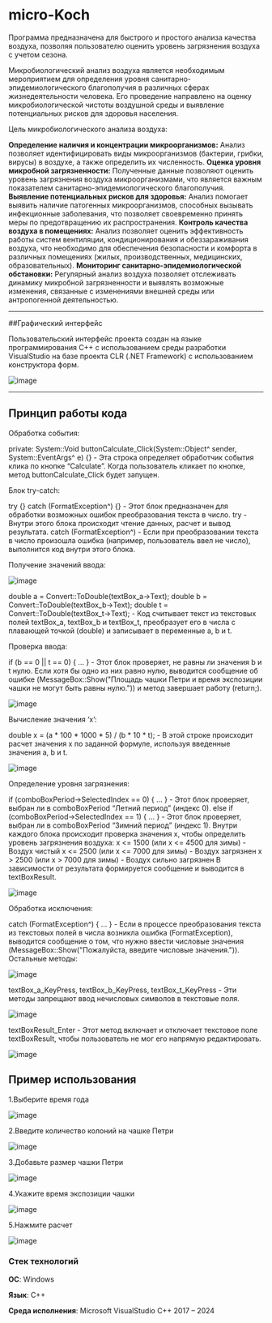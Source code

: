 # micro-Koch
Программа предназначена для быстрого и простого анализа качества воздуха, позволяя пользователю оценить уровень загрязнения воздуха с учетом сезона.

Микробиологический анализ воздуха является необходимым мероприятием для определения уровня санитарно-эпидемиологического благополучия в различных сферах жизнедеятельности человека. Его проведение направлено на оценку микробиологической чистоты воздушной среды и выявление потенциальных рисков для здоровья населения.

Цель микробиологического анализа воздуха:

__Определение наличия и концентрации микроорганизмов:__ Анализ позволяет идентифицировать виды микроорганизмов (бактерии, грибки, вирусы) в воздухе, а также определить их численность.
__Оценка уровня микробной загрязненности:__ Полученные данные позволяют оценить уровень загрязнения воздуха микроорганизмами, что является важным показателем санитарно-эпидемиологического благополучия.
__Выявление потенциальных рисков для здоровья:__ Анализ помогает выявить наличие патогенных микроорганизмов, способных вызывать инфекционные заболевания, что позволяет своевременно принять меры по предотвращению их распространения.
__Контроль качества воздуха в помещениях:__ Анализ позволяет оценить эффективность работы систем вентиляции, кондиционирования и обеззараживания воздуха, что необходимо для обеспечения безопасности и комфорта в различных помещениях (жилых, производственных, медицинских, образовательных).
__Мониторинг санитарно-эпидемиологической обстановки:__ Регулярный анализ воздуха позволяет отслеживать динамику микробной загрязненности и выявлять возможные изменения, связанные с изменениями внешней среды или антропогенной деятельностью.

---

##Графический интерфейс

Пользовательский интерфейс проекта создан на языке программирования С++ с использованием среды разработки VisualStudio на базе проекта CLR (.NET Framework) с использованием конструктора форм.

![image](https://github.com/Digital-Department-Vavilov-University/micro-Koch/assets/135830345/e6336567-5b7a-4125-bd80-3bfac931e9cf)


---

## Принцип работы кода

Обработка события:

private: System::Void buttonCalculate_Click(System::Object^ sender, System::EventArgs^ e) {} - Эта строка определяет обработчик события клика по кнопке “Calculate”.
Когда пользователь кликает по кнопке, метод buttonCalculate_Click будет запущен.

Блок try-catch:

try {} catch (FormatException^) {} - Этот блок предназначен для обработки возможных ошибок преобразования текста в число.
try - Внутри этого блока происходит чтение данных, расчет и вывод результата.
catch (FormatException^) - Если при преобразовании текста в число произошла ошибка (например, пользователь ввел не число), выполнится код внутри этого блока.

Получение значений ввода:

![image](https://github.com/Digital-Department-Vavilov-University/micro-Koch/assets/135830345/c0b544e3-bb14-4bd3-a7a1-101727f35920)


double a = Convert::ToDouble(textBox_a->Text);
double b = Convert::ToDouble(textBox_b->Text);
double t = Convert::ToDouble(textBox_t->Text); - Код считывает текст из текстовых полей textBox_a, textBox_b и textBox_t, преобразует его в числа с плавающей точкой (double) и записывает в переменные a, b и t.

Проверка ввода:

if (b == 0 || t == 0) { ... } - Этот блок проверяет, не равны ли значения b и t нулю.
Если хотя бы одно из них равно нулю, выводится сообщение об ошибке (MessageBox::Show("Площадь чашки Петри и время экспозиции чашки не могут быть равны нулю.")) и метод завершает работу (return;).

![image](https://github.com/Digital-Department-Vavilov-University/micro-Koch/assets/135830345/ce741c17-f236-4183-b427-204a10d6f0ac)


Вычисление значения ‘x’:

double x = (a * 100 * 1000 * 5) / (b * 10 * t); - В этой строке происходит расчет значения x по заданной формуле, используя введенные значения a, b и t.

![image](https://github.com/Digital-Department-Vavilov-University/micro-Koch/assets/135830345/2f1cd62b-c216-4787-b336-870df7191c98)


Определение уровня загрязнения:

if (comboBoxPeriod->SelectedIndex == 0) { ... } - Этот блок проверяет, выбран ли в comboBoxPeriod “Летний период” (индекс 0).
else if (comboBoxPeriod->SelectedIndex == 1) { ... } - Этот блок проверяет, выбран ли в comboBoxPeriod “Зимний период” (индекс 1).
Внутри каждого блока происходит проверка значения x, чтобы определить уровень загрязнения воздуха:
x <= 1500 (или x <= 4500 для зимы) - Воздух чистый
x <= 2500 (или x <= 7000 для зимы) - Воздух загрязнен
x > 2500 (или x > 7000 для зимы) - Воздух сильно загрязнен
В зависимости от результата формируется сообщение и выводится в textBoxResult.

![image](https://github.com/Digital-Department-Vavilov-University/micro-Koch/assets/135830345/a308d10d-e02d-405a-82b1-062b29f14da7)


Обработка исключения:

catch (FormatException^) { ... } - Если в процессе преобразования текста из текстовых полей в числа возникла ошибка (FormatException), выводится сообщение о том, что нужно ввести числовые значения (MessageBox::Show("Пожалуйста, введите числовые значения.")).
Остальные методы:

![image](https://github.com/Digital-Department-Vavilov-University/micro-Koch/assets/135830345/1aaba976-e8da-4280-904d-adf1492e6374)


textBox_a_KeyPress, textBox_b_KeyPress, textBox_t_KeyPress - Эти методы запрещают ввод нечисловых символов в текстовые поля.

![image](https://github.com/Digital-Department-Vavilov-University/micro-Koch/assets/135830345/2e7bd28d-675c-4682-82cc-b28d7c4e55c0)


textBoxResult_Enter - Этот метод включает и отключает текстовое поле textBoxResult, чтобы пользователь не мог его напрямую редактировать.

![image](https://github.com/Digital-Department-Vavilov-University/micro-Koch/assets/135830345/badc19a8-682b-4f19-a8c1-0369e78b8ccc)

## Пример использования

1.Выберите время года

![image](https://github.com/Digital-Department-Vavilov-University/micro-Koch/assets/135830345/2d25cc52-38e1-4668-9def-36d208821444)

2.Введите количество колоний на чашке Петри

![image](https://github.com/Digital-Department-Vavilov-University/micro-Koch/assets/135830345/a890ef8d-db59-47ce-8b0d-462066bb3a9f)

3.Добавьте размер чашки Петри

![image](https://github.com/Digital-Department-Vavilov-University/micro-Koch/assets/135830345/8021b6ae-744b-4386-9cf7-8b183cdec59a)

4.Укажите время экспозиции чашки

![image](https://github.com/Digital-Department-Vavilov-University/micro-Koch/assets/135830345/7c151fe5-9b3a-4fc8-baf4-68b34828638e)

5.Нажмите расчет

![image](https://github.com/Digital-Department-Vavilov-University/micro-Koch/assets/135830345/0c9f527c-1f05-400e-a825-7b8c8894be97)

### Стек технологий

__ОС__: Windows

__Язык__: C++

__Среда исполнения__: Microsoft VisualStudio C++ 2017 – 2024
